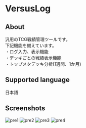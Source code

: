 # VersusLog  

## About
汎用のTCG戦績管理ツールです。  
下記機能を備えています。  
・ログ入力、表示機能  
・デッキごとの戦績表示機能  
・トップメタデッキ分析(1週間、1か月)

## Supported language
日本語  

## Screenshots
![pre1](https://user-images.githubusercontent.com/24190129/40104073-56b8740a-592a-11e8-9749-2ed3d2d49cff.png)
![pre2](https://user-images.githubusercontent.com/24190129/40104093-611c23ec-592a-11e8-9de9-538233639953.png)
![pre3](https://user-images.githubusercontent.com/24190129/40104094-615be392-592a-11e8-8c90-c33973c0632e.png)
![pre4](https://user-images.githubusercontent.com/24190129/40104095-618840f4-592a-11e8-9a45-d69297b4ca04.png)